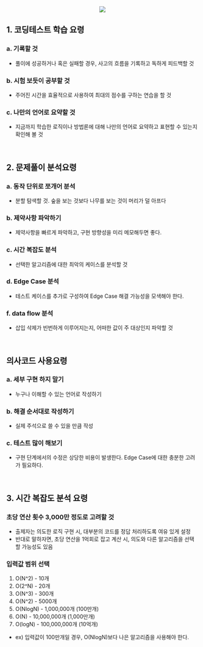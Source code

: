 <div align="center">
  <img src="https://capsule-render.vercel.app/api?type=waving&height=300&color=gradient&text=🎯코딩테스트%20학습%20전략🔥&fontAlign=50&fontAlignY=40&fontSize=50&desc=☁️구름톤%20유니브%20코딩테스트%20준비반🎉&descAlignY=57&textBg=false">
</div>


## 1. 코딩테스트 학습 요령

### a. 기록할 것
+ 풀이에 성공하거나 혹은 실패할 경우, 사고의 흐름을 기록하고 독하게 피드백할 것

### b. 시험 보듯이 공부할 것
+ 주어진 시간을 효율적으로 사용하여 최대의 점수를 구하는 연습을 할 것

### c. 나만의 언어로 요약할 것
+ 지금까지 학습한 로직이나 방법론에 대해 나만의 언어로 요약하고 표현할 수 있는지 확인해 볼 것
<br>

## 2. 문제풀이 분석요령

### a. 동작 단위로 쪼개어 분석
+ 분할 탐색할 것. 숲을 보는 것보다 나무를 보는 것이 머리가 덜 아프다
  
### b. 제약사항 파악하기
+ 제약사항을 빠르게 파악하고, 구현 방향성을 미리 메모해두면 좋다.
  
### c. 시간 복잡도 분석
+ 선택한 알고리즘에 대한 최악의 케이스를 분석할 것
  
### d. Edge Case 분석
+ 테스트 케이스를 추가로 구성하여 Edge Case 해결 가능성을 모색해야 한다.
  
### f. data flow 분석
+ 삽입 삭제가 빈번하게 이루어지는지, 어떠한 값이 주 대상인지 파악할 것
<br>

## 의사코드 사용요령

### a. 세부 구현 하지 말기
+ 누구나 이해할 수 있는 언어로 작성하기

### b. 해결 순서대로 작성하기
+ 실제 주석으로 쓸 수 있을 만큼 작성

### c. 테스트 많이 해보기
+ 구현 단계에서의 수정은 상당한 비용이 발생한다. Edge Case에 대한 충분한 고려가 필요하다.
<br>


## 3. 시간 복잡도 분석 요령

### 초당 연산 횟수 3,000만 정도로 고려할 것 
+ 출제자는 의도한 로직 구현 시, 대부분의 코드를 정답 처리하도록 여유 있게 설정
+ 반대로 말하자면, 초당 연산을 1억회로 잡고 계산 시, 의도와 다른 알고리즘을 선택할 가능성도 있음
### 입력값 범위 선택
1. O(N^2)   - 10개
2. O(2^N)   - 20개
3. O(N^3)   - 300개
4. O(N^2)   - 5000개
5. O(NlogN) - 1,000,000개   (100만개)
6. O(N)     - 10,000,000개  (1,000만개)
7. O(logN)  - 100,000,000개 (10억개)

+ ex) 입력값이 100만개일 경우, O(NlogN)보다 나은 알고리즘을 사용해야 한다.
